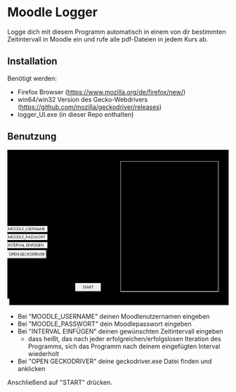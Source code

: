# Moodle Logger 
Logge dich mit diesem Programm automatisch in einem von dir bestimmten Zeitintervall in Moodle ein und rufe alle pdf-Dateien in jedem Kurs ab.

## Installation
Benötigt werden:
- Firefox Browser (https://www.mozilla.org/de/firefox/new/)
- win64/win32 Version des Gecko-Webdrivers (https://github.com/mozilla/geckodriver/releases)
- logger_UI.exe (in dieser Repo enthalten)

## Benutzung
![](/example.PNG)

- Bei "MOODLE_USERNAME" deinen Moodlenutzernamen eingeben
- Bei "MOODLE_PASSWORT" dein Moodlepasswort eingeben
- Bei "INTERVAL EINFÜGEN" deinen gewünschten Zeitintervall eingeben
  - dass heißt, das nach jeder erfolgreichen/erfolgslosen Iteration des Programms, sich das Programm nach deinem eingefügten Interval wiederholt
- Bei "OPEN GECKODRIVER" deine geckodriver.exe Datei finden und anklicken

Anschließend auf "START" drücken.
